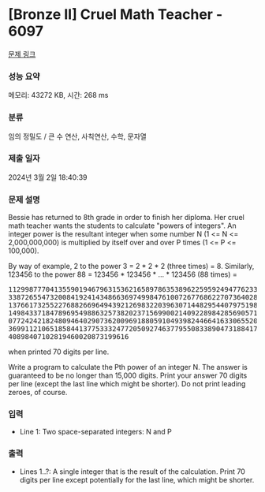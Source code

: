 # [Bronze II] Cruel Math Teacher - 6097 

[문제 링크](https://www.acmicpc.net/problem/6097) 

### 성능 요약

메모리: 43272 KB, 시간: 268 ms

### 분류

임의 정밀도 / 큰 수 연산, 사칙연산, 수학, 문자열

### 제출 일자

2024년 3월 2일 18:40:39

### 문제 설명

<p>Bessie has returned to 8th grade in order to finish her diploma. Her cruel math teacher wants the students to calculate "powers of integers". An integer power is the resultant integer when some number N (1 <= N <= 2,000,000,000) is multiplied by itself over and over P times (1 <= P <= 100,000).</p>

<p>By way of example, 2 to the power 3 = 2 * 2 * 2 (three times) = 8. Similarly, 123456 to the power 88 = 123456 * 123456 * ... * 123456 (88 times) = </p>

<pre>1129987770413559019467963153621658978635389622595924947762339599136126
3387265547320084192414348663697499847610072677686227073640285420809119
1376617325522768826696494392126983220396307144829544079751988205731569
1498433718478969549886325738202371569900214092289842856905719188890170
0772424218248094640290736200969188059104939824466416330655204270246371
3699112106518584413775333247720509274637795508338904731884172716714194
40898407102819460020873199616</pre>

<p>when printed 70 digits per line.</p>

<p>Write a program to calculate the Pth power of an integer N. The answer is guaranteed to be no longer than 15,000 digits. Print your answer 70 digits per line (except the last line which might be shorter). Do not print leading zeroes, of course.</p>

### 입력 

 <ul>
	<li>Line 1: Two space-separated integers: N and P</li>
</ul>

<p> </p>

### 출력 

 <ul>
	<li>Lines 1..?: A single integer that is the result of the calculation. Print 70 digits per line except potentially for the last line, which might be shorter.</li>
</ul>

<p> </p>

